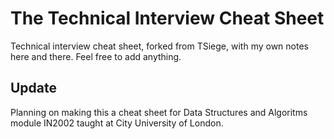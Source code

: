 # The Technical Interview Cheat Sheet
Technical interview cheat sheet, forked from TSiege, with my own notes here and there. Feel free to add anything.

## Update
Planning on making this a cheat sheet for Data Structures and Algoritms module IN2002 taught at City University of London.
